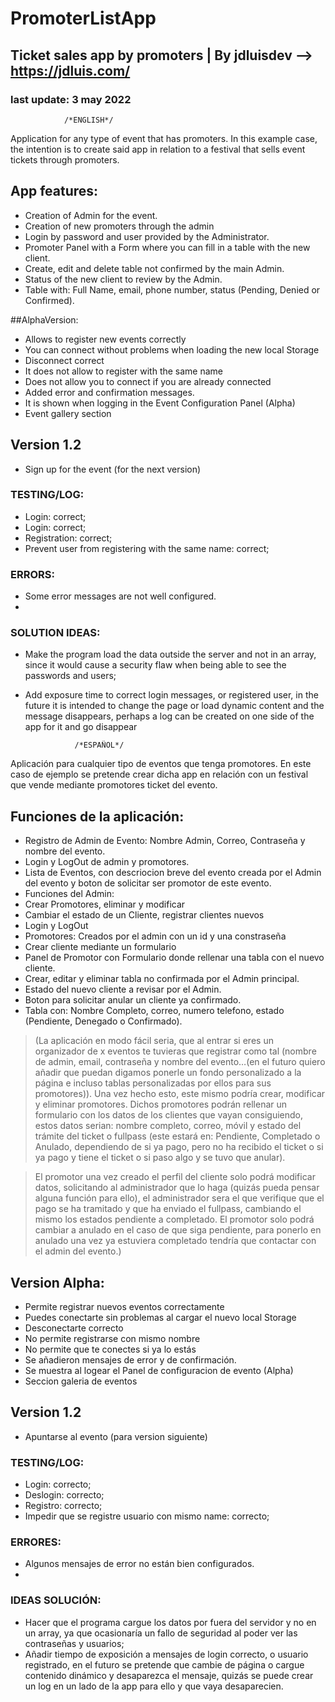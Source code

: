 # PromoterListApp
## Ticket sales app by promoters | By jdluisdev --> https://jdluis.com/
### last update: 3 may 2022
                /*ENGLISH*/

Application for any type of event that has promoters.
In this example case, the intention is to create said app in relation to a festival that sells event tickets through promoters.

## App features:
- Creation of Admin for the event.
- Creation of new promoters through the admin
- Login by password and user provided by the Administrator.
- Promoter Panel with a Form where you can fill in a table with the new client.
- Create, edit and delete table not confirmed by the main Admin.
- Status of the new client to review by the Admin.
- Table with: Full Name, email, phone number, status (Pending, Denied or Confirmed).

##AlphaVersion:

- Allows to register new events correctly
- You can connect without problems when loading the new local Storage
- Disconnect correct
- It does not allow to register with the same name
- Does not allow you to connect if you are already connected
- Added error and confirmation messages.
- It is shown when logging in the Event Configuration Panel (Alpha)
- Event gallery section


## Version 1.2
- Sign up for the event (for the next version)


### TESTING/LOG:

- Login: correct;
- Login: correct;
- Registration: correct;
- Prevent user from registering with the same name: correct;

### ERRORS:

- Some error messages are not well configured.
-

### SOLUTION IDEAS:

- Make the program load the data outside the server and not in an array, since it would cause a security flaw when being able to see the passwords and users;
- Add exposure time to correct login messages, or registered user, in the future it is intended to change the page or load dynamic content and the message disappears, perhaps a log can be created on one side of the app for it and go disappear





                 /*ESPAÑOL*/
Aplicación para cualquier tipo de eventos que tenga promotores. 
En este caso de ejemplo se pretende crear dicha app en relación con un festival que vende mediante promotores ticket del evento.

## Funciones de la aplicación:

- Registro de Admin de Evento: Nombre Admin, Correo, Contraseña y nombre del evento.  
- Login y LogOut de admin y promotores.
- Lista de Eventos, con descriocion breve del evento creada por el Admin del evento y boton de solicitar ser promotor de este evento.
- Funciones del Admin: 
 - Crear Promotores, eliminar y modificar
 - Cambiar el estado de un Cliente, registrar clientes nuevos
 - Login y LogOut
- Promotores: Creados por el admin con un id y una constraseña
 - Crear cliente mediante un formulario
 - Panel de Promotor con Formulario donde rellenar una tabla con el nuevo cliente.
 - Crear, editar y eliminar tabla no confirmada por el Admin principal.
 - Estado del nuevo cliente a revisar por el Admin.
 - Boton para solicitar anular un cliente ya confirmado.
 - Tabla con: Nombre Completo, correo, numero telefono, estado (Pendiente, Denegado o Confirmado).

> (La aplicación en modo fácil seria, que al entrar si eres un organizador de x eventos te tuvieras que registrar como tal (nombre de admin, email, contraseña y nombre del evento…(en el futuro quiero añadir que puedan digamos ponerle un fondo personalizado a la página e incluso tablas personalizadas por ellos para sus promotores)). Una vez hecho esto, este mismo podría crear, modificar y eliminar promotores. Dichos promotores podrán rellenar un formulario con los datos de los clientes que vayan consiguiendo, estos datos serian: nombre completo, correo, móvil y estado del trámite del ticket o fullpass (este estará en: Pendiente, Completado o Anulado, dependiendo de si ya pago, pero no ha recibido el ticket o si ya pago y tiene el ticket o si paso algo y se tuvo que anular).

> El promotor una vez creado el perfil del cliente solo podrá modificar datos, solicitando al administrador que lo haga (quizás pueda pensar alguna función para ello), el administrador sera el que verifique que el pago se ha tramitado y que ha enviado el fullpass, cambiando el mismo los estados pendiente a completado. El promotor solo podrá cambiar a anulado en el caso de que siga pendiente, para ponerlo en anulado una vez ya estuviera completado tendría que contactar con el admin del evento.)



## Version Alpha:

- Permite registrar nuevos eventos correctamente
- Puedes conectarte sin problemas al cargar el nuevo local Storage
- Desconectarte correcto
- No permite registrarse con mismo nombre
- No permite que te conectes si ya lo estás
- Se añadieron mensajes de error y de confirmación. 
- Se muestra al logear el Panel de configuracion de evento (Alpha)
- Seccion galeria de eventos


## Version 1.2
- Apuntarse al evento (para version siguiente)



### TESTING/LOG:

- Login: correcto;
- Deslogin: correcto;
- Registro: correcto;
- Impedir que se registre usuario con mismo name: correcto;

### ERRORES:

- Algunos mensajes de error no están bien configurados.
- 

### IDEAS SOLUCIÓN:

- Hacer que el programa cargue los datos por fuera del servidor y no en un array, ya que ocasionaría un fallo de seguridad al poder ver las contraseñas y usuarios;
- Añadir tiempo de exposición a mensajes de login correcto, o usuario registrado, en el futuro se pretende que cambie de página o cargue contenido dinámico y desaparezca el mensaje, quizás se puede crear un log en un lado de la app para ello y que vaya desaparecien.



